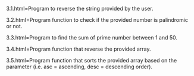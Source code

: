 3.1.html=Program to reverse the string provided by the user.


3.2.html=Program function to check if the provided number is palindromic or not.


3.3.html=Program  to find the sum of prime number between 1 and 50.


3.4.html=Program function that reverse the provided array.


3.5.html=Program function that sorts the provided array based on the parameter (i.e. asc = ascending, desc = descending order).